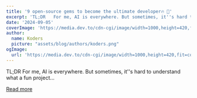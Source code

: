 ```yaml
---
title: '9 open-source gems to become the ultimate developer🔥 🚀'
excerpt: 'TL;DR   For me, AI is everywhere. But sometimes, it''s hard to understand what a fun project...'
date: '2024-09-05'
coverImage: 'https://media.dev.to/cdn-cgi/image/width=1000,height=420,fit=cover,gravity=auto,format=auto/https%3A%2F%2Fdev-to-uploads.s3.amazonaws.com%2Fuploads%2Farticles%2Fibv5cp72xewcimtdrr8v.gif'
author:
  name: Koders
  picture: "assets/blog/authors/koders.png"
ogImage:
  url: 'https://media.dev.to/cdn-cgi/image/width=1000,height=420,fit=cover,gravity=auto,format=auto/https%3A%2F%2Fdev-to-uploads.s3.amazonaws.com%2Fuploads%2Farticles%2Fibv5cp72xewcimtdrr8v.gif'
---
```


TL;DR   For me, AI is everywhere. But sometimes, it''s hard to understand what a fun project...

[Read more](https://dev.to/nevodavid/9-open-source-gems-to-become-the-ultimate-developer-2oj9)
